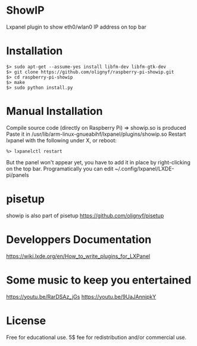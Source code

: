 # ShowIP
Lxpanel plugin to show eth0/wlan0 IP address on top bar

# Installation
```
$> sudo apt-get --assume-yes install libfm-dev libfm-gtk-dev
$> git clone https://github.com/olignyf/raspberry-pi-showip.git
$> cd raspberry-pi-showip
$> make
$> sudo python install.py
```
# Manual Installation 
Compile source code (directly on Raspberry Pi) => showip.so is produced
Paste it in /usr/lib/arm-linux-gnueabihf/lxpanel/plugins/showip.so
Restart lxpanel with the following under X, or reboot:
```
%> lxpanelctl restart
```
But the panel won't appear yet, you have to add it in place by right-clicking on the top bar.
Programatically you can edit ~/.config/lxpanel/LXDE-pi/panels

# pisetup
showip is also part of pisetup
https://github.com/olignyf/pisetup

# Developpers Documentation
https://wiki.lxde.org/en/How_to_write_plugins_for_LXPanel

# Some music to keep you entertained
https://youtu.be/RarDSAz_jGs
https://youtu.be/9UaJAnnipkY

# License
Free for educational use.
5$ fee for redistribution and/or commercial use.
